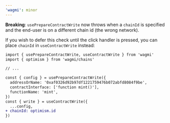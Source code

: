 ```yaml
---
'wagmi': minor
---
```


**Breaking**: `usePrepareContractWrite` now throws when a `chainId` is specified and the end-user is on a different chain id (the wrong network).

If you wish to defer this check until the click handler is pressed, you can place `chainId` in `useContractWrite` instead:

```diff
import { usePrepareContractWrite, useContractWrite } from 'wagmi'
import { optimism } from 'wagmi/chains'

// ...

const { config } = usePrepareContractWrite({
  addressOrName: '0xaf0326d92b97df1221759476b072abfd8084f9be',
  contractInterface: ['function mint()'],
  functionName: 'mint',
})
const { write } = useContractWrite({ 
  ...config,
+ chainId: optimism.id
})

```